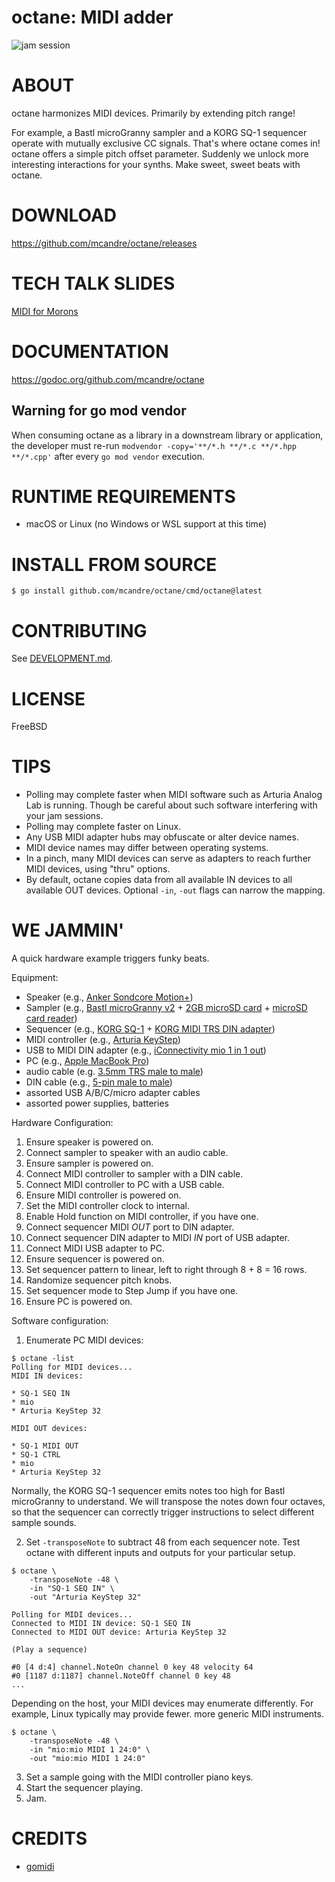 # octane: MIDI adder

![jam session](demo.gif)

# ABOUT

octane harmonizes MIDI devices. Primarily by extending pitch range!

For example, a Bastl microGranny sampler and a KORG SQ-1 sequencer operate with mutually exclusive CC signals. That's where octane comes in! octane offers a simple pitch offset parameter. Suddenly we unlock more interesting interactions for your synths. Make sweet, sweet beats with octane.

# DOWNLOAD

https://github.com/mcandre/octane/releases

# TECH TALK SLIDES

[MIDI for Morons](https://drive.google.com/file/d/1eqeV3nXvpsRyp51eOuZNf_mRmqZ83Mts/view?usp=sharing)

# DOCUMENTATION

https://godoc.org/github.com/mcandre/octane

## Warning for go mod vendor

When consuming octane as a library in a downstream library or application, the developer must re-run `modvendor -copy='**/*.h **/*.c **/*.hpp **/*.cpp'` after every `go mod vendor` execution.

# RUNTIME REQUIREMENTS

* macOS or Linux (no Windows or WSL support at this time)

# INSTALL FROM SOURCE

```console
$ go install github.com/mcandre/octane/cmd/octane@latest
```

# CONTRIBUTING

See [DEVELOPMENT.md](DEVELOPMENT.md).

# LICENSE

FreeBSD

# TIPS

* Polling may complete faster when MIDI software such as Arturia Analog Lab is running. Though be careful about such software interfering with your jam sessions.
* Polling may complete faster on Linux.
* Any USB MIDI adapter hubs may obfuscate or alter device names.
* MIDI device names may differ between operating systems.
* In a pinch, many MIDI devices can serve as adapters to reach further MIDI devices, using "thru" options.
* By default, octane copies data from all available IN devices to all available OUT devices. Optional `-in`, `-out` flags can narrow the mapping.

# WE JAMMIN'

A quick hardware example triggers funky beats.

Equipment:

* Speaker (e.g., [Anker Sondcore Motion+](https://us.soundcore.com/products/a3116011))
* Sampler (e.g., [Bastl microGranny v2](https://bastl-instruments.com/instruments/microgranny) + [2GB microSD card](https://www.amazon.com/dp/B081NR485T/) + [microSD card reader](https://www.amazon.com/dp/B07H4VQ4BZ/))
* Sequencer (e.g., [KORG SQ-1](https://www.korg.com/us/products/dj/sq_1/) + [KORG MIDI TRS DIN adapter](https://www.amazon.com/dp/B0797SG8RS))
* MIDI controller (e.g., [Arturia KeyStep](https://www.arturia.com/keystep/overview))
* USB to MIDI DIN adapter (e.g., [iConnectivity mio 1 in 1 out](https://www.iconnectivity.com/products/midi/mio))
* PC (e.g., [Apple MacBook Pro](https://www.apple.com/macbook-pro/))
* audio cable (e.g. [3.5mm TRS male to male](https://www.amazon.com/dp/B00NO73Q84/))
* DIN cable (e.g., [5-pin male to male](https://www.amazon.com/dp/B093SW8ZNX/))
* assorted USB A/B/C/micro adapter cables
* assorted power supplies, batteries

Hardware Configuration:

1. Ensure speaker is powered on.
2. Connect sampler to speaker with an audio cable.
3. Ensure sampler is powered on.
4. Connect MIDI controller to sampler with a DIN cable.
5. Connect MIDI controller to PC with a USB cable.
6. Ensure MIDI controller is powered on.
7. Set the MIDI controller clock to internal.
8. Enable Hold function on MIDI controller, if you have one.
9. Connect sequencer MIDI _OUT_ port to DIN adapter.
10. Connect sequencer DIN adapter to MIDI _IN_ port of USB adapter.
11. Connect MIDI USB adapter to PC.
12. Ensure sequencer is powered on.
13. Set sequencer pattern to linear, left to right through 8 + 8 = 16 rows.
14. Randomize sequencer pitch knobs.
15. Set sequencer mode to Step Jump if you have one.
16. Ensure PC is powered on.

Software configuration:

1. Enumerate PC MIDI devices:

```
$ octane -list
Polling for MIDI devices...
MIDI IN devices:

* SQ-1 SEQ IN
* mio
* Arturia KeyStep 32

MIDI OUT devices:

* SQ-1 MIDI OUT
* SQ-1 CTRL
* mio
* Arturia KeyStep 32
```

Normally, the KORG SQ-1 sequencer emits notes too high for Bastl microGranny to understand. We will transpose the notes down four octaves, so that the sequencer can correctly trigger instructions to select different sample sounds.

2. Set `-transposeNote` to subtract 48 from each sequencer note. Test octane with different inputs and outputs for your particular setup.

```
$ octane \
    -transposeNote -48 \
    -in "SQ-1 SEQ IN" \
    -out "Arturia KeyStep 32"

Polling for MIDI devices...
Connected to MIDI IN device: SQ-1 SEQ IN
Connected to MIDI OUT device: Arturia KeyStep 32

(Play a sequence)

#0 [4 d:4] channel.NoteOn channel 0 key 48 velocity 64
#0 [1187 d:1187] channel.NoteOff channel 0 key 48
...
```

Depending on the host, your MIDI devices may enumerate differently. For example, Linux typically may provide fewer. more generic MIDI instruments.

```console
$ octane \
    -transposeNote -48 \
    -in "mio:mio MIDI 1 24:0" \
    -out "mio:mio MIDI 1 24:0"
```

3. Set a sample going with the MIDI controller piano keys.
4. Start the sequencer playing.
5. Jam.

# CREDITS

* [gomidi](https://gitlab.com/gomidi)
